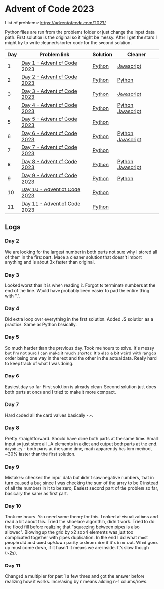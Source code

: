 # Advent of Code 2023
List of problems: https://adventofcode.com/2023/

Python files are run from the problems folder or just change the input data path.
First solution is the original so it might be messy. After I get the stars I might try to write cleaner/shorter code for the second solution. 

| Day | Problem link                                                         | Solution                         | Cleaner                          |
| --- | -------------------------------------------------------------------- | -------------------------------- | -------------------------------- |
| 1   | [Day 1 - Advent of Code 2023](https://adventofcode.com/2023/day/1)   | [Python](2023_problems/day1.py)  |  [Javascript](2023_problems/day1.js)      |
| 2   | [Day 2 - Advent of Code 2023](https://adventofcode.com/2023/day/2)   | [Python](2023_problems/day2.py)  | [Python](2023_problems/day2_b.py)|
| 3   | [Day 3 - Advent of Code 2023](https://adventofcode.com/2023/day/3)   | [Python](2023_problems/day3.py)  | [Javascript](2023_problems/day3.js) |
| 4   | [Day 4 - Advent of Code 2023](https://adventofcode.com/2023/day/4)   | [Python](2023_problems/day4.py)  | [Python](2023_problems/day4b.py) [Javascript](2023_problems/day4.js) |
| 5   | [Day 5 - Advent of Code 2023](https://adventofcode.com/2023/day/5)   | [Python](2023_problems/day5.py)  |                                  |
| 6   | [Day 6 - Advent of Code 2023](https://adventofcode.com/2023/day/6)   | [Python](2023_problems/day6.py)  | [Python](2023_problems/day6b.py) [Javascript](2023_problems/day6.js)|
| 7   | [Day 7 - Advent of Code 2023](https://adventofcode.com/2023/day/7)   | [Python](2023_problems/day7.py)  |                                  |
| 8   | [Day 8 - Advent of Code 2023](https://adventofcode.com/2023/day/8)   | [Python](2023_problems/day8.py)  | [Python](2023_problems/day8b.py) [Javascript](2023_problems/day8.js) |
| 9   | [Day 9 - Advent of Code 2023](https://adventofcode.com/2023/day/9)   | [Python](2023_problems/day9.py)  | [Python](2023_problems/day9b.py) |
| 10  | [Day 10 - Advent of Code 2023](https://adventofcode.com/2023/day/10)   | [Python](2023_problems/day10.py)  |                                  |
| 11  | [Day 11 - Advent of Code 2023](https://adventofcode.com/2023/day/11)   | [Python](2023_problems/day11.py)  |                                  |


## Logs
### Day 2
We are looking for the largest number in both parts not sure why I stored all of them in the first part.
Made a cleaner solution that doesn't import anything and is about 3x faster than original.

### Day 3
Looked worst than it is when reading it. Forgot to terminate numbers at the end of the line. 
Would have probably been easier to pad the entire thing with ".".

### Day 4
Did extra loop over everything in the first solution. Added JS solution as a practice. Same as Python basically.

### Day 5
So much harder than the previous day. Took me hours to solve. It's messy but I'm not sure I can make it much shorter.
It's also a bit weird with ranges order being one way in the text and the other in the actual data. Really hard to keep track of what I was doing.

### Day 6
Easiest day so far. First solution is already clean. Second solution just does both parts at once and I tried to make it more compact.

### Day 7
Hard coded all the card values basically -.-.

### Day 8
Pretty straightforward. Should have done both parts at the same time. Small input so just store all ..A elements in a dict and output both parts at the end.
`day8b.py` - both parts at the same time, math apparently has lcm method, ~30% faster than the first solution.

### Day 9
Mistakes: checked the input data but didn't saw negative numbers, that in turn caused a bug since I was checking the sum of the array to be 0 instead of all the numbers in it to be zero, 
Easiest second part of the problem so far, basically the same as first part.

### Day 10
Took me hours. You need some theory for this. Looked at visualizations and read a bit about this. Tried the shoelace algorithm, didn't work. Tried to do the flood fill before realizing that "squeezing between pipes is also allowed". Blowing up the grid by x2 so x4 elements was just too complicated together with pipes duplication. In the end I did what most people did and used up/down parity to determine if it's in or out. What goes up must come down, if it hasn't it means we are inside. It's slow though (~2s).

### Day 11
Changed a multiplier for part 1 a few times and got the answer before realizing how it works. Increasing by n means adding n-1 colums/rows.
